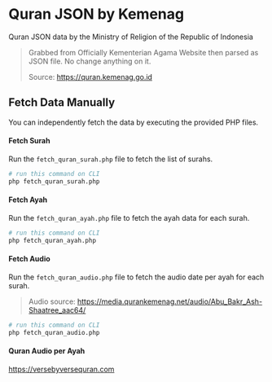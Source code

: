 # Quran JSON by Kemenag
Quran JSON data by the Ministry of Religion of the Republic of Indonesia

> Grabbed from Officially Kementerian Agama Website then parsed as JSON file. No change anything on it.
> 
> Source: https://quran.kemenag.go.id

## Fetch Data Manually
You can independently fetch the data by executing the provided PHP files.

#### Fetch Surah
Run the `fetch_quran_surah.php` file to fetch the list of surahs.
``` bash
# run this command on CLI
php fetch_quran_surah.php
```

#### Fetch Ayah
Run the `fetch_quran_ayah.php` file to fetch the ayah data for each surah.
``` bash
# run this command on CLI
php fetch_quran_ayah.php
```

#### Fetch Audio
Run the `fetch_quran_audio.php` file to fetch the audio date per ayah for each surah.

> Audio source: https://media.qurankemenag.net/audio/Abu_Bakr_Ash-Shaatree_aac64/

``` bash
# run this command on CLI
php fetch_quran_audio.php
```

#### Quran Audio per Ayah
https://versebyversequran.com
